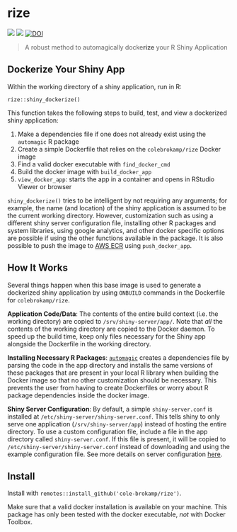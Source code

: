 # rize

[![](https://images.microbadger.com/badges/image/colebrokamp/rize.svg)](https://microbadger.com/images/colebrokamp/rize)
[![](https://images.microbadger.com/badges/version/colebrokamp/rize.svg)](https://hub.docker.com/r/colebrokamp/rize/)
[![DOI](https://zenodo.org/badge/82612564.svg)](https://zenodo.org/badge/latestdoi/82612564)

> A robust method to automagically docke**rize** your R Shiny Application

## Dockerize Your Shiny App

Within the working directory of a shiny application, run in R:

`rize::shiny_dockerize()`

This function takes the following steps to build, test, and view a dockerized shiny application:

1. Make a dependencies file if one does not already exist using the `automagic` R package
2. Create a simple Dockerfile that relies on the `colebrokamp/rize` Docker image
3. Find a valid docker executable with `find_docker_cmd`
4. Build the docker image with `build_docker_app`
5. `view_docker_app`: starts the app in a container and opens in RStudio Viewer or browser

`shiny_dockerize()` tries to be intelligent by not requiring any arguments; for example, the name (and location) of the shiny application is assumed to be the current working directory. However, customization such as using a different shiny server configuration file, installing other R packages and system libraries, using google analytics, and other docker specific options are possible if using the other functions available in the package. It is also possible to push the image to [AWS ECR](https://aws.amazon.com/ecr/) using `push_docker_app`.

## How It Works

Several things happen when this base image is used to generate a dockerized shiny application by using `ONBUILD` commands in the Dockerfile for `colebrokamp/rize`.

**Application Code/Data**: The contents of the entire build context (i.e. the working directory) are copied to `/srv/shiny-server/app/`. Note that *all* the contents of the working directory are copied to the Docker daemon. To speed up the build time, keep only files necessary for the Shiny app alongside the Dockerfile in the working directory.

**Installing Necessary R Packages**: [`automagic`](www.github.com/cole-brokamp/automagic) creates a dependencies file by parsing the code in the app directory and installs the same versions of these packages that are present in your local R library when building the Docker image so that no other customization should be necessary. This prevents the user from having to create Dockerfiles or worry about R package dependencies inside the docker image.

**Shiny Server Configuration**: By default, a simple `shiny-server.conf` is installed at `/etc/shiny-server/shiny-server.conf`. This tells shiny to only serve one application (`/srv/shiny-server/app`) instead of hosting the entire directory. To use a custom configuration file, include a file in the app directory called `shiny-server.conf`. If this file is present, it will be copied to `/etc/shiny-server/shiny-server.conf` instead of downloading and using the example configuration file. See more details on server configuration [here](http://docs.rstudio.com/shiny-server/#server-management).

## Install

Install with `remotes::install_github('cole-brokamp/rize')`.   

Make sure that a valid docker installation is available on your machine. This package has only been tested with the docker executable, *not* with Docker Toolbox.
